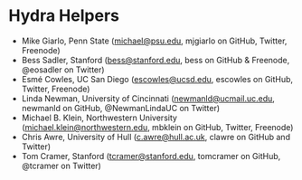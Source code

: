 Hydra Helpers
=============

* Mike Giarlo, Penn State (michael@psu.edu, mjgiarlo on GitHub, Twitter, Freenode)
* Bess Sadler, Stanford (bess@stanford.edu, bess on GitHub & Freenode, @eosadler on Twitter)
* Esmé Cowles, UC San Diego (escowles@ucsd.edu, escowles on GitHub, Twitter, Freenode)
* Linda Newman, University of Cincinnati (newmanld@ucmail.uc.edu, newmanld on GitHub, @NewmanLindaUC on Twitter)
* Michael B. Klein, Northwestern University (michael.klein@northwestern.edu, mbklein on GitHub, Twitter, Freenode)
* Chris Awre, University of Hull (c.awre@hull.ac.uk, clawre on GitHub and Twitter)
* Tom Cramer, Stanford (tcramer@stanford.edu, tomcramer on GitHub, @tcramer on Twitter) 
